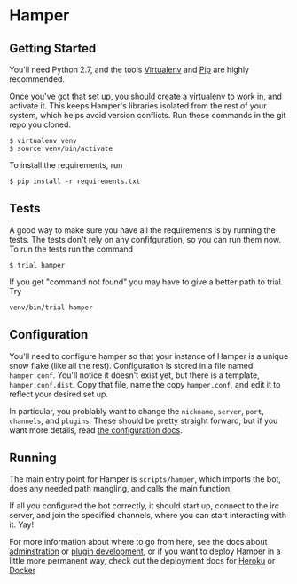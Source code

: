 # Hamper

## Getting Started

You'll need Python 2.7, and the tools [Virtualenv][venv] and [Pip][pip] are
highly recommended.

[venv]: http://www.virtualenv.org/en/latest/
[pip]: https://pypi.python.org/pypi/pip

Once you've got that set up, you should create a virtualenv to work in,
and activate it. This keeps Hamper's libraries isolated from the rest of
your system, which helps avoid version conflicts. Run these commands in
the git repo you cloned.

```shell
$ virtualenv venv
$ source venv/bin/activate
```

To install the requirements, run

```shell
$ pip install -r requirements.txt
```

## Tests

A good way to make sure you have all the requirements is by running the tests. The tests don't rely on any confifguration, so you can run them now. To run the tests run the command

```shell
$ trial hamper
```

If you get "command not found" you may have to give a better path to trial. Try

```shell
venv/bin/trial hamper
```

## Configuration

You'll need to configure hamper so that your instance of Hamper is a
unique snow flake (like all the rest). Configuration is stored in a file
named `hamper.conf`. You'll notice it doesn't exist yet, but there is a
template, `hamper.conf.dist`. Copy that file, name the copy
`hamper.conf`, and edit it to reflect your desired set up.

In particular, you problably want to change the `nickname`, `server`,
`port`, `channels`, and `plugins`. These should be pretty straight
forward, but if you want more details, read
[the configuration docs][docs].

[docs]: docs.mkd

## Running

The main entry point for Hamper is `scripts/hamper`, which imports the
bot, does any needed path mangling, and calls the main function.

If all you configured the bot correctly, it should start up, connect to
the irc server, and join the specified channels, where you can start
interacting with it. Yay!

For more information about where to go from here, see the docs about
[adminstration][admin] or [plugin development][plugindev], or if you
want to deploy Hamper in a little more permanent way, check out the
deployment docs for [Heroku][heroku] or [Docker][docker]

[admin]: admin.mkd
[plugindev]: plugindev.mkd
[heroku]: heroku.mkd
[docker]: docker.mkd
